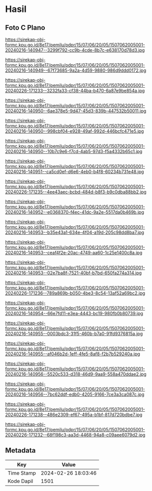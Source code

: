 # Hasil

## Foto C Plano

https://sirekap-obj-formc.kpu.go.id/8e17/pemilu/pdpr/15/07/06/20/05/1507062005001-20240216-140947--3299f792-cc9b-4cde-8b7c-e638170d78d3.jpg

https://sirekap-obj-formc.kpu.go.id/8e17/pemilu/pdpr/15/07/06/20/05/1507062005001-20240216-140949--67f73685-9a2a-4d59-9880-986d9ddd0172.jpg

https://sirekap-obj-formc.kpu.go.id/8e17/pemilu/pdpr/15/07/06/20/05/1507062005001-20240226-171233--3232fa33-cf38-44ba-b470-6a87e9be854a.jpg

https://sirekap-obj-formc.kpu.go.id/8e17/pemilu/pdpr/15/07/06/20/05/1507062005001-20240216-140950--6ae378e5-9d47-45d3-839b-447532b50011.jpg

https://sirekap-obj-formc.kpu.go.id/8e17/pemilu/pdpr/15/07/06/20/05/1507062005001-20240216-140950--998cbf04-e928-49af-992d-446bcfc471e5.jpg

https://sirekap-obj-formc.kpu.go.id/8e17/pemilu/pdpr/15/07/06/20/05/1507062005001-20240216-140950--10b7c9e6-f7cd-4ab5-97d3-f5a4332b65c1.jpg

https://sirekap-obj-formc.kpu.go.id/8e17/pemilu/pdpr/15/07/06/20/05/1507062005001-20240216-140951--ca5cd0ef-d6e6-4eb0-b4f8-60234b731e48.jpg

https://sirekap-obj-formc.kpu.go.id/8e17/pemilu/pdpr/15/07/06/20/05/1507062005001-20240226-171235--4ee43aec-bcbd-484d-b8f3-b9c0dba88bb2.jpg

https://sirekap-obj-formc.kpu.go.id/8e17/pemilu/pdpr/15/07/06/20/05/1507062005001-20240216-140952--e0368370-f4ec-41dc-9a2e-5517da0b469b.jpg

https://sirekap-obj-formc.kpu.go.id/8e17/pemilu/pdpr/15/07/06/20/05/1507062005001-20240216-140953--b35e43a1-634e-4f04-a19d-205c98dd8ba7.jpg

https://sirekap-obj-formc.kpu.go.id/8e17/pemilu/pdpr/15/07/06/20/05/1507062005001-20240216-140953--ceaf4f2e-20ac-4749-aa60-1c25e1400c8a.jpg

https://sirekap-obj-formc.kpu.go.id/8e17/pemilu/pdpr/15/07/06/20/05/1507062005001-20240216-140953--02e7ba8f-7521-40bf-b7bd-650fa274a314.jpg

https://sirekap-obj-formc.kpu.go.id/8e17/pemilu/pdpr/15/07/06/20/05/1507062005001-20240226-171236--789a869b-b050-4be3-8c54-13af52a69bc2.jpg

https://sirekap-obj-formc.kpu.go.id/8e17/pemilu/pdpr/15/07/06/20/05/1507062005001-20240216-140954--66e7fd11-e3ea-4443-bc19-980fb0b80739.jpg

https://sirekap-obj-formc.kpu.go.id/8e17/pemilu/pdpr/15/07/06/20/05/1507062005001-20240216-140955--0003bdc3-31f5-460b-b7a0-91fd9376815a.jpg

https://sirekap-obj-formc.kpu.go.id/8e17/pemilu/pdpr/15/07/06/20/05/1507062005001-20240216-140955--af046b2d-1eff-4fe5-8af8-f2b7b529240a.jpg

https://sirekap-obj-formc.kpu.go.id/8e17/pemilu/pdpr/15/07/06/20/05/1507062005001-20240216-140956--5520c533-d318-46d9-9aa9-558a470ddae2.jpg

https://sirekap-obj-formc.kpu.go.id/8e17/pemilu/pdpr/15/07/06/20/05/1507062005001-20240216-140956--7bc62ddf-edb0-4205-9166-7ce3a3ca087c.jpg

https://sirekap-obj-formc.kpu.go.id/8e17/pemilu/pdpr/15/07/06/20/05/1507062005001-20240226-171238--486e2309-ef67-495a-b1bf-817d720bdbe7.jpg

https://sirekap-obj-formc.kpu.go.id/8e17/pemilu/pdpr/15/07/06/20/05/1507062005001-20240226-171232--68f198c3-aa3d-4468-94a8-c09aee6079d2.jpg


## Metadata

| Key        | Value               |
| ---------- | ------------------- |
| Time Stamp | 2024-02-26 18:03:46 |
| Kode Dapil | 1501                |



